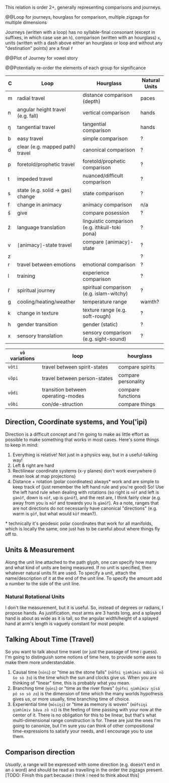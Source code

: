 This relation is order 2+, generally representing comparisons and journeys.

@@Loop for journeys, hourglass for comparison, multiple zigzags for multiple dimensions

Journeys (written with a loop) has no syllable-final consonant (except in suffixes, in which case use an `h`), comparison (written with an hourglass) `x`, units (written with a dash above either an hourglass or loop and without any "destination" points) are a final `f`

@@Plot of Journey for vowel story

@@Potentially re-order the elements of each group for significance

| C   | Loop                              | Hourglass                                      | Natural Units |
| --- | --------------------------------- | ---------------------------------------------- | ------------- |
| m   | radial travel                     | distance comparison (depth)                    | paces         |
| n   | angular height travel (e.g. fall) | vertical comparison                            | hands         |
| ŋ   | tangential travel                 | tangential comparison                          | hands         |
| b   | easy travel                       | simple comparison                              | ?             |
| d   | clear (e.g. mapped path) travel   | canonical comparison                           | ?             |
| p   | foretold/prophetic travel         | foretold/prophetic comparison                  | ?             |
| t   | impeded travel                    | nuanced/difficult comparison                   | ?             |
| s   | state  (e.g. solid -> gas) change | state comparison                               | ?             |
| f   | change in animacy                 | animacy comparison                             | n/a           |
| š   | give                              | compare posession                              | ?             |
| ž   | language translation              | linguistic comparison (e.g. ithkuil-toki pona) | ?             |
| v   | `[`animacy`]`-state travel        | compare `[`animacy`]`-state                    | ?             |
| z   |                                   |                                                | ?             |
| r   | travel between emotions           | emotional comparison                           | ?             |
| l   | training                          | experience comparison                          | ?             |
| ř   | spiritual journey                 | spiritual comparison (e.g. islam-witchy)       | ?             |
| g   | cooling/heating/weather           | temperature range                              | wamth?        |
| k   | change in texture                 | texture range (e.g. soft-rough)                | ?             |
| h   | gender transition                 | gender (static)                                | ?             |
| x   | sensory translation               | sensory comparison (e.g. sight-sound)          | ?             |

| `vō` variations | loop                               | hourglass           |
| --------------- | ---------------------------------- | ------------------- |
| `vōti`          | travel between spirit-states       | compare spirits     |
| `vōpi`          | travel between person-states       | compare personality |
| `vōdi`          | transition between operating-modes | compare functions   |
| `vōbi`          | con/de-struction                   | compare things      |

## Direction, Coordinate systems, and You('ìpi)
Direction is a difficult concept and I'm going to make as little effort as possible to make something that works in most cases. Here's some things to keep in mind:
1. Everything is relative! Not just in a physics way, but in a useful-talking way! 
2. Left & right are hard
3. Rectilinear coordinate systems (x-y planes) don't work everywhere (i mean look at map projections)
4. Distance + rotation (polar coordinates) always\* work  and are simple to keep track of (just remember the left hand rule and you're good)
So! Use the left hand rule when dealing with rotations (so right is `nōf` and left is `gànōf`, down is `nōf`, up is `gànōf`), and the rest are, I think fairly clear (e.g. away from you is `mōf` and towards you is `gàmōf`). As a note, ranges that are not directions do not necessarily have canonical "directions" (e.g. warm is `gōf`, but what would `kōf` mean?).

\* technically it's geodesic polar coordinates that work for all manifolds, which is locally the same, one just has to be careful about where things fly off to.

## Units & Measurement
Along the unit line attached to the path glyph, one can specify how many and what kind of units are being measured. If no unit is specified, then whatever natural units fit are used. To specify a unit, attach the name/description of it at the end of the unit line. To specify the amount add a number to the side of the unit line.

### Natural Rotational Units
I don't like measurement, but it is useful. So, instead of degrees or radians, I propose hands. As justification, most arms are 3 hands long, and a splayed hand is about as wide as it is tall, so the angular width/height of a splayed hand at arm's length is vaguely constant for most people.

## Talking About Time (Travel)
So you want to talk about time travel (or just the passage of time i guess). I'm going to distinguish some notions of time here, to provide some axes to make them more understandable.
1. Causal time (`nōni`) or "time as the stone falls" (`nōfni ŋimhīmiv mábisá nō šo sò žo`) is the time which the sun and clocks give us. When you are thinking of "linear" time, this is probably what you mean.
2. Branching time (`ŋōni`) or "time as the river flows" (`ŋōfni ŋimhīmiv ŋísá pō so sò zo`) is the dimension of time which the many worlds hypothesis gives us, or more usually, time branching time of choice.
3. Experiential time (`mōsiŋi`) or "time as memory is woven" (`mōfsiŋi ŋimhīmiv báva zō ní`) is the feeling of time passing with your now at the center of it. There is no obligation for this to be linear, but that's what multi-dimensional range construction is for.
These are just the ones I'm going to canonize, but I'm sure you can think of other compositional time-expressions to satisfy your needs, and I encourage you to use them.

## Comparison direction
*Usually*, a range will be expressed with some direction (e.g. doesn't end in an `ō` word) and should be read as travelling in the order the zigzags present. \[TODO: Finish this part because i think i need to think about this\]